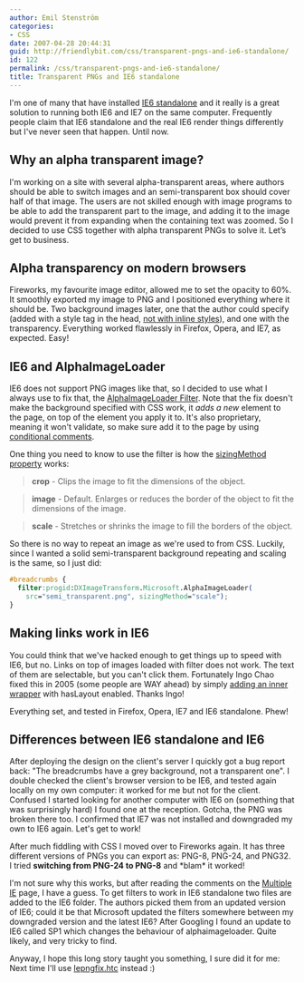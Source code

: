 ```yaml
---
author: Emil Stenström
categories:
- CSS
date: 2007-04-28 20:44:31
guid: http://friendlybit.com/css/transparent-pngs-and-ie6-standalone/
id: 122
permalink: /css/transparent-pngs-and-ie6-standalone/
title: Transparent PNGs and IE6 standalone
---
```


I'm one of many that have installed [IE6 standalone](http://tredosoft.com/Multiple_IE) and it really is a great solution to running both IE6 and IE7 on the same computer. Frequently people claim that IE6 standalone and the real IE6 render things differently but I've never seen that happen. Until now.

## Why an alpha transparent image?

I'm working on a site with several alpha-transparent areas, where authors should be able to switch images and an semi-transparent box should cover half of that image. The users are not skilled enough with image programs to be able to add the transparent part to the image, and adding it to the image would prevent it from expanding when the containing text was zoomed. So I decided to use CSS together with alpha transparent PNGs to solve it. Let’s get to business.

## Alpha transparency on modern browsers

Fireworks, my favourite image editor, allowed me to set the opacity to 60%. It smoothly exported my image to PNG and I positioned everything where it should be. Two background images later, one that the author could specify (added with a style tag in the head, [not with inline styles](/css/inline-css-should-not-be-allowed-in-strict-doctypes/)), and one with the transparency. Everything worked flawlessly in Firefox, Opera, and IE7, as expected. Easy!

## IE6 and AlphaImageLoader

IE6 does not support PNG images like that, so I decided to use what I always use to fix that, the [AlphaImageLoader Filter](http://support.microsoft.com/kb/294714). Note that the fix doesn't make the background specified with CSS work, it _adds a new_ element to the page, on top of the element you apply it to. It's also proprietary, meaning it won't validate, so make sure add it to the page by using [conditional comments](http://www.quirksmode.org/css/condcom.html).

One thing you need to know to use the filter is how the [sizingMethod property](http://msdn2.microsoft.com/en-us/library/ms532920.aspx) works:

> **crop** - Clips the image to fit the dimensions of the object.

> **image** - Default. Enlarges or reduces the border of the object to fit the dimensions of the image.

> **scale** - Stretches or shrinks the image to fill the borders of the object.

So there is no way to repeat an image as we're used to from CSS. Luckily, since I wanted a solid semi-transparent background repeating and scaling is the same, so I just did:

```css
#breadcrumbs {
  filter:progid:DXImageTransform.Microsoft.AlphaImageLoader(
    src="semi_transparent.png", sizingMethod="scale");
}
```

## Making links work in IE6

You could think that we've hacked enough to get things up to speed with IE6, but no. Links on top of images loaded with filter does not work. The text of them are selectable, but you can't click them. Fortunately Ingo Chao fixed this in 2005 (some people are WAY ahead) by simply [adding an inner wrapper](http://www.satzansatz.de/cssd/tmp/alphatransparency.html) with hasLayout enabled. Thanks Ingo!

Everything set, and tested in Firefox, Opera, IE7 and IE6 standalone. Phew!

## Differences between IE6 standalone and IE6

After deploying the design on the client's server I quickly got a bug report back: "The breadcrumbs have a grey background, not a transparent one". I double checked the client's browser version to be IE6, and tested again locally on my own computer: it worked for me but not for the client. Confused I started looking for another computer with IE6 on (something that was surprisingly hard) I found one at the reception. Gotcha, the PNG was broken there too. I confirmed that IE7 was not installed and downgraded my own to IE6 again. Let's get to work!

After much fiddling with CSS I moved over to Fireworks again. It has three different versions of PNGs you can export as: PNG-8, PNG-24, and PNG32. I tried **switching from PNG-24 to PNG-8** and \*blam\* it worked!

I'm not sure why this works, but after reading the comments on the [Multiple IE](http://tredosoft.com/Multiple_IE) page, I have a guess. To get filters to work in IE6 standalone two files are added to the IE6 folder. The authors picked them from an updated version of IE6; could it be that Microsoft updated the filters somewhere between my downgraded version and the latest IE6? After Googling I found an update to IE6 called SP1 which changes the behaviour of alphaimageloader. Quite likely, and very tricky to find.

Anyway, I hope this long story taught you something, I sure did it for me: Next time I'll use [Iepngfix.htc](http://www.twinhelix.com/css/iepngfix/) instead :)
